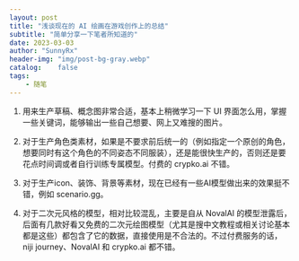 ```yaml
---
layout: post
title: "浅谈现在的 AI 绘画在游戏创作上的总结"
subtitle: "简单分享一下笔者所知道的"
date: 2023-03-03
author: "SunnyRx"
header-img: "img/post-bg-gray.webp"
catalog:	false
tags:
    - 随笔
---
```


1. 用来生产草稿、概念图非常合适，基本上稍微学习一下 UI 界面怎么用，掌握一些关键词，能够输出一些自己想要、网上又难搜的图片。

2. 对于生产角色类素材，如果是不要求前后统一的（例如指定一个原创的角色，想要同时有这个角色的不同姿态不同服装），还是能很快生产的，否则还是要花点时间调或者自行训练专属模型。付费的 crypko.ai 不错。

3. 对于生产icon、装饰、背景等素材，现在已经有一些AI模型做出来的效果挺不错，例如 scenario.gg。

4. 对于二次元风格的模型，相对比较混乱，主要是自从 NovalAI 的模型泄露后，后面有几款好看又免费的二次元绘图模型（尤其是搜中文教程或相关讨论基本都是这些）都包含了它的数据，直接使用是不合法的。不过付费服务的话，niji journey、NovalAI 和 crypko.ai 都不错。